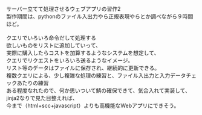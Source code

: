 サーバー立てて処理させるウェブアプリの習作2<br>
製作期間は、pythonのファイル入出力やら正規表現やらとか調べながら９時間ほど。<br>
<br>
クエリでいろいろ命令だして処理する<br>
欲しいものをリストに追加していって、<br>
実際に購入したらコストを加算するようなシステムを想定して、<br>
クエリでリクエストをいろいろ送るようなイメージ。<br>
リスト等のデータはファイルに保存され、継続的に更新できる。<br>
複数クエリによる、少し複雑な処理の練習と、ファイル入出力と入力データチェックあたりの練習<br>
ある程度なれたので、何か思いついて鯖の確保できて、気合入れて実装して、jinja2なりで見た目整えれば、<br>
今まで（html+scc+javascript）よりも高機能なWebアプリにできそう。<br>
